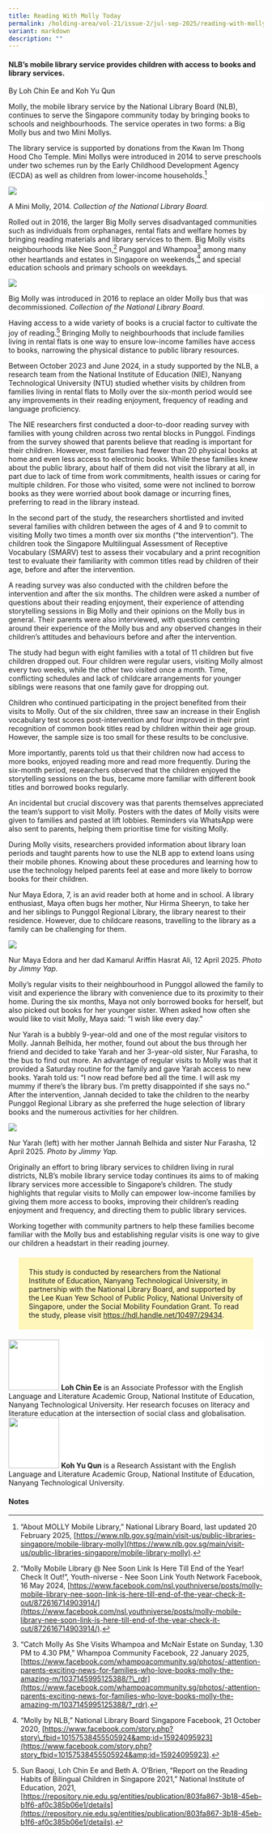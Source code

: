 ```yaml
---
title: Reading With Molly Today
permalink: /holding-area/vol-21/issue-2/jul-sep-2025/reading-with-molly-today/
variant: markdown
description: ""
---
```

#### NLB’s mobile library service provides children with access to books and library services.&nbsp;

By Loh Chin Ee and Koh Yu Qun

Molly, the mobile library service by the National Library Board (NLB), continues to serve the Singapore community today by bringing books to schools and neighbourhoods. The service operates in two forms: a Big Molly bus and two Mini Mollys.&nbsp;

The library service is supported by donations from the Kwan Im Thong Hood Cho Temple. Mini Mollys were introduced in 2014 to serve preschools under two schemes run by the Early Childhood Development Agency (ECDA) as well as children from lower-income households.[^1]

![](/images/Vol%2021%20Issue%202/Molly/molly_mini.jpg)
<div style="background-color:white;"> A Mini Molly, 2014. <i> Collection of the National Library Board.</i></div>

Rolled out in 2016, the larger Big Molly serves disadvantaged communities such as individuals from orphanages, rental flats and welfare homes by bringing reading materials and library services to them. Big Molly visits neighbourhoods like Nee Soon,[^2] Punggol and Whampoa[^3] among many other heartlands and estates in Singapore on weekends,[^4] and special education schools and primary schools on weekdays.

![](/images/Vol%2021%20Issue%202/Molly/molly_big.jpg)
<div style="background-color:white;"> Big Molly was introduced in 2016 to replace an older Molly bus that was decommissioned. <i> Collection of the National Library Board.</i></div>

Having access to a wide variety of books is a crucial factor to cultivate the joy of reading.[^5] Bringing Molly to neighbourhoods that include families living in rental flats is one way to ensure low-income families have access to books, narrowing the physical distance to public library resources.&nbsp;

Between October 2023 and June 2024, in a study supported by the NLB, a research team from the National Institute of Education (NIE), Nanyang Technological University (NTU) studied whether visits by children from families living in rental flats to Molly over the six-month period would see any improvements in their reading enjoyment, frequency of reading and language proficiency.&nbsp;

The NIE researchers first conducted a door-to-door reading survey with families with young children across two rental blocks in Punggol. Findings from the survey showed that parents believe that reading is important for their children. However, most families had fewer than 20 physical books at home and even less access to electronic books. While these families knew about the public library, about half of them did not visit the library at all, in part due to lack of time from work commitments, health issues or caring for multiple children. For those who visited, some were not inclined to borrow books as they were worried about book damage or incurring fines, preferring to read in the library instead.&nbsp;

In the second part of the study, the researchers shortlisted and invited several families with children between the ages of 4 and 9 to commit to visiting Molly two times a month over six months (“the intervention”). The children took the Singapore Multilingual Assessment of Receptive Vocabulary (SMARV) test to assess their vocabulary and a print recognition test to evaluate their familiarity with common titles read by children of their age, before and after the intervention.&nbsp;

A reading survey was also conducted with the children before the intervention and after the six months. The children were asked a number of questions about their reading enjoyment, their experience of attending storytelling sessions in Big Molly and their opinions on the Molly bus in general. Their parents were also interviewed, with questions centring around their experience of the Molly bus and any observed changes in their children’s attitudes and behaviours before and after the intervention.

The study had begun with eight families with a total of 11 children but five children dropped out. Four children were regular users, visiting Molly almost every two weeks, while the other two visited once a month. Time, conflicting schedules and lack of childcare arrangements for younger siblings were reasons that one family gave for dropping out.

Children who continued participating in the project benefited from their visits to Molly. Out of the six children, three saw an increase in their English vocabulary test scores post-intervention and four improved in their print recognition of common book titles read by children within their age group. However, the sample size is too small for these results to be conclusive.

More importantly, parents told us that their children now had access to more books, enjoyed reading more and read more frequently. During the six-month period, researchers observed that the children enjoyed the storytelling sessions on the bus, became more familiar with different book titles and borrowed books regularly.

An incidental but crucial discovery was that parents themselves appreciated the team’s support to visit Molly. Posters with the dates of Molly visits were given to families and pasted at lift lobbies. Reminders via WhatsApp were also sent to parents, helping them prioritise time for visiting Molly.&nbsp;

During Molly visits, researchers provided information about library loan periods and taught parents how to use the NLB app to extend loans using their mobile phones. Knowing about these procedures and learning how to use the technology helped parents feel at ease and more likely to borrow books for their children.

Nur Maya Edora, 7, is an avid reader both at home and in school. A library enthusiast, Maya often bugs her mother, Nur Hirma Sheeryn, to take her and her siblings to Punggol Regional Library, the library nearest to their residence. However, due to childcare reasons, travelling to the library as a family can be challenging for them.&nbsp;

![](/images/Vol%2021%20Issue%202/Molly/molly_maya.jpg)
<div style="background-color:white;"> Nur Maya Edora and her dad Kamarul Ariffin Hasrat Ali,
12 April 2025. <i> Photo by Jimmy Yap.</i></div>

Molly’s regular visits to their neighbourhood in Punggol allowed the family to visit and experience the library with convenience due to its proximity to their home. During the six months, Maya not only borrowed books for herself, but also picked out books for her younger sister. When asked how often she would like to visit Molly, Maya said: “I wish like every day.”&nbsp;

Nur Yarah is a bubbly 9-year-old and one of the most regular visitors to Molly. Jannah Belhida, her mother, found out about the bus through her friend and decided to take Yarah and her 3-year-old sister, Nur Farasha, to the bus to find out more. An advantage of regular visits to Molly was that it provided a Saturday routine for the family and gave Yarah access to new books. Yarah told us: “I now read before bed all the time. I will ask my mummy if there’s the library bus. I’m pretty disappointed if she says no.” After the intervention, Jannah decided to take the children to the nearby Punggol Regional Library as she preferred the huge selection of library books and the numerous activities for her children.&nbsp;

![](/images/Vol%2021%20Issue%202/Molly/molly_yarah.jpg)
<div style="background-color:white;"> Nur Yarah (left) with her mother Jannah Belhida and sister Nur Farasha, 12 April 2025.  <i> Photo by Jimmy Yap.</i></div>

Originally an effort to bring library services to children living in rural districts, NLB’s mobile library service today continues its aims to of making library services more accessible to Singapore’s children. The study highlights that regular visits to Molly can empower low-income families by giving them more access to books, improving their children’s reading enjoyment and frequency, and directing them to public library services.&nbsp;

Working together with community partners to help these families become familiar with the Molly bus and establishing regular visits is one way to give our children a headstart in their reading journey.


<div style="background-color: #fff6ba; padding: 20px; margin: 20px; text-align:left; font-size:100%">
This study is conducted by researchers from the National Institute of Education, Nanyang Technological University, in partnership with the National Library Board, and supported by the Lee Kuan Yew School of Public Policy, National University of Singapore, under the Social Mobility Foundation Grant. To read the study, please visit 
<a href="https://hdl.handle.net/10497/29434">https://hdl.handle.net/10497/29434</a>.<br></div>


<div style="background-color: white;">
<img style="width: 100px; height: 100px;" src="/images/Authors/LohChinEe.png">
<b>Loh Chin Ee</b>  is an Associate Professor with the English Language and Literature Academic Group, National Institute of Education, Nanyang Technological University. Her research focuses on literacy and literature education at the intersection of social class and globalisation.</div>


<div style="background-color: white;">
<img style="width: 100px; height: 100px;" src="/images/Authors/KohYuQun.png">
<b>Koh Yu Qun</b> is a Research Assistant with the English Language and Literature Academic Group, National Institute of Education, Nanyang Technological University.</div>



#### **Notes**

[^1]: “About MOLLY Mobile Library,” National Library Board, last updated 20 February 2025, [https://www.nlb.gov.sg/main/visit-us/public-libraries-singapore/mobile-library-molly](https://www.nlb.gov.sg/main/visit-us/public-libraries-singapore/mobile-library-molly).


[^2]: “Molly Mobile Library @ Nee Soon Link Is Here Till End of the Year! Check It Out!”, Youth-niverse - Nee Soon Link Youth Network Facebook, 16 May 2024, [https://www.facebook.com/nsl.youthniverse/posts/molly-mobile-library-nee-soon-link-is-here-till-end-of-the-year-check-it-out/872616714903914/](https://www.facebook.com/nsl.youthniverse/posts/molly-mobile-library-nee-soon-link-is-here-till-end-of-the-year-check-it-out/872616714903914/).


[^3]: “Catch Molly As She Visits Whampoa and McNair Estate on Sunday, 1.30 PM to 4.30 PM,” Whampoa Community Facebook, 22 January 2025, [https://www.facebook.com/whampoacommunity.sg/photos/-attention-parents-exciting-news-for-families-who-love-books-molly-the-amazing-m/1037145995125388/?\_rdr](https://www.facebook.com/whampoacommunity.sg/photos/-attention-parents-exciting-news-for-families-who-love-books-molly-the-amazing-m/1037145995125388/?_rdr).


[^4]: “Molly by NLB,” National Library Board Singapore Facebook, 21 October 2020, [https://www.facebook.com/story.php?story\_fbid=10157538455505924&amp;id=15924095923](https://www.facebook.com/story.php?story_fbid=10157538455505924&amp;id=15924095923).


[^5]: Sun Baoqi, Loh Chin Ee and Beth A. O’Brien, “Report on the Reading Habits of Bilingual Children in Singapore 2021,” National Institute of Education, 2021, [https://repository.nie.edu.sg/entities/publication/803fa867-3b18-45eb-b1f6-af0c385b06e1/details](https://repository.nie.edu.sg/entities/publication/803fa867-3b18-45eb-b1f6-af0c385b06e1/details).